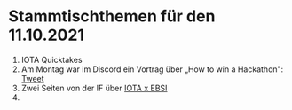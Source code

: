 # Stammtischthemen für den 11.10.2021

1.  IOTA Quicktakes
2.  Am Montag war im Discord ein Vortrag über „How to win a Hackathon": [Tweet](https://twitter.com/IOTAXTeams/status/1445039733420314626)
3.  Zwei Seiten von der IF über [IOTA x EBSI](https://ec.europa.eu/newsroom/dae/redirection/document/79732)
4.  
